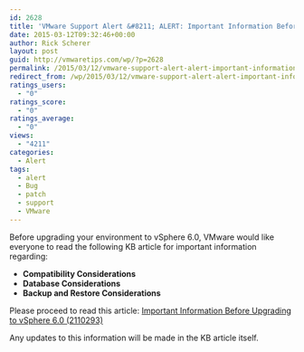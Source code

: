 ```yaml
---
id: 2628
title: 'VMware Support Alert &#8211; ALERT: Important Information Before Upgrading to vSphere 6'
date: 2015-03-12T09:32:46+00:00
author: Rick Scherer
layout: post
guid: http://vmwaretips.com/wp/?p=2628
permalink: /2015/03/12/vmware-support-alert-alert-important-information-before-upgrading-to-vsphere-6/
redirect_from: /wp/2015/03/12/vmware-support-alert-alert-important-information-before-upgrading-to-vsphere-6/
ratings_users:
  - "0"
ratings_score:
  - "0"
ratings_average:
  - "0"
views:
  - "4211"
categories:
  - Alert
tags:
  - alert
  - Bug
  - patch
  - support
  - VMware
---
```

Before upgrading your environment to vSphere 6.0, VMware would like everyone to read the following KB article for important information regarding:

  * **Compatibility Considerations**
  * **Database Considerations**
  * **Backup and Restore Considerations**

Please proceed to read this article: <a href="http://vmw.re/18DSItN" target="_blank">Important Information Before Upgrading to vSphere 6.0 (2110293)</a>

Any updates to this information will be made in the KB article itself.

<img src="//feeds.feedburner.com/~r/SupportInsiderAlerts/~4/bJltescBjzA" alt="" width="1" height="1" />